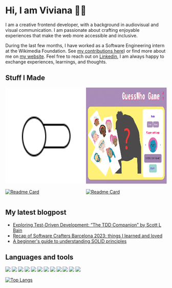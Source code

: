 # Hi, I am Viviana 👋🏽 

I am a creative frontend developer, with a background in audiovisual and visual communication. I am passionate about crafting enjoyable experiences that make the web more accessible and inclusive.

During the last few months, I have worked as a Software Engineering intern at the Wikimedia Foundation. See [my contributions here](https://github.com/wikimedia/mediawiki-extensions-GrowthExperiments/commits?author=vivitt)) or find more about me on [my website](https://www.viviyanez.dev/). Feel free to reach out on [Linkedin](https://www.linkedin.com/in/viviana-yanez/), I am always happy to exchange experiences, learnings, and thoughts.

## Stuff I Made
<div style="display: flex;">
<div>

<img src='https://raw.githubusercontent.com/vivitt/reusable-switch-component/main/assets/horizontal.png' width=400 height=300 alt='A fully accessible switcher web component with show label option and disabled state'/>

[![Readme Card](https://github-readme-stats.vercel.app/api/pin/?username=vivitt&repo=reusable-switch-component&show_owner=true)](https://github.com/vivitt/reusable-switch-component)
</div>
<div>
<img src='https://raw.githubusercontent.com/vivitt/Guess_Who_GAME/master/public/111.jpg' width=400 height=300 alt='Guess Who Game'/>

[![Readme Card](https://github-readme-stats.vercel.app/api/pin/?username=vivitt&repo=Guess_Who_GAME&show_owner=true)](https://github.com/vivitt/Guess_Who_GAME)

</div>
</div>

## My latest blogpost
- [Exploring Test-Driven Development: “The TDD Companion” by Scott L Bain](https://viviyanez.hashnode.dev/exploring-test-driven-development-the-tdd-companion-by-scott-l-bain)
- [Recap of Software Crafters Barcelona 2023: things I learned and loved](https://www.viviyanez.dev/blog/posts/Recap-from-Software-Crafters-Barcelona)
- [A beginner's guide to understanding SOLID principles](https://viviyanez.hashnode.dev/a-beginners-guide-to-understanding-solid-principles)

## Languages and tools 
<p>
  <img src="https://img.shields.io/badge/HTML5-E34F26?style=for-the-badge&logo=html5&logoColor=white" />
  <img src="https://img.shields.io/badge/CSS3-1572B6?style=for-the-badge&logo=css3&logoColor=white" />
  <img src="https://img.shields.io/badge/JavaScript-323330?style=for-the-badge&logo=javascript&logoColor=F7DF1E" / >
  <img src="https://img.shields.io/badge/SASS-ff69b4?style=for-the-badge&logo=sass&logoColor=white" />
  <img src="https://img.shields.io/badge/React-20232A?style=for-the-badge&logo=react&logoColor=61DAFB" />
  <img src="https://img.shields.io/badge/Vue.js-35495E?style=for-the-badge&logo=vuedotjs&logoColor=4FC08D" />
  <img src="https://img.shields.io/badge/Jest-brigthengreen?style=for-the-badge&logo=jest&logoColor=white" />
  <img src="https://img.shields.io/badge/Node.js-339933?style=for-the-badge&logo=nodedotjs&logoColor=white" />
  <img src="https://img.shields.io/badge/MongoDB-4EA94B?style=for-the-badge&logo=mongodb&logoColor=white" />
  <img src="https://img.shields.io/badge/MySQL-00000F?style=for-the-badge&logo=mysql&logoColor=white" />
  <img src="https://img.shields.io/badge/Visual_Studio_Code-0078D4?style=for-the-badge&logo=visual%20studio%20code&logoColor=white" />
  <img src="https://img.shields.io/badge/figma-blueviolet?style=for-the-badge&logo=figma&logoColor=white" />
</p>



[![Top Langs](https://github-readme-stats.vercel.app/api/top-langs/?username=vivitt&layout=donut)](https://github.com/vivitt/github-readme-stats)

<!--**vivitt/vivitt** is a ✨ _special_ ✨ repository because its `README.md` (this file) appears on your GitHub profile.
